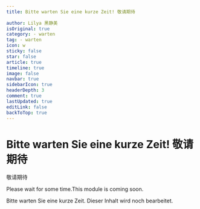 ```yaml
---
title: Bitte warten Sie eine kurze Zeit! 敬请期待
 
author: Lilya 黑静美
isOriginal: true
category: - warten
tag: - warten
icon: w
sticky: false
star: false
article: true
timeline: true
image: false
navbar: true
sidebarIcon: true
headerDepth: 3
comment: true
lastUpdated: true
editLink: false
backToTop: true
---
```


# Bitte warten Sie eine kurze Zeit! 敬请期待

敬请期待

Please wait for some time.This module is coming soon. 

Bitte warten Sie eine kurze Zeit. Dieser Inhalt wird noch bearbeitet.
